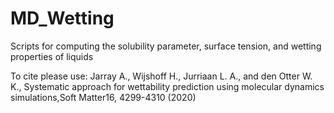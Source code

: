 # MD_Wetting
Scripts for computing the solubility parameter, surface tension, and wetting properties of liquids

To cite please use: Jarray A.,  Wijshoff  H.,  Jurriaan  L.  A.,  and  den  Otter  W.  K.,  Systematic  approach  for wettability prediction using molecular dynamics simulations,Soft Matter16, 4299-4310 (2020)
 
